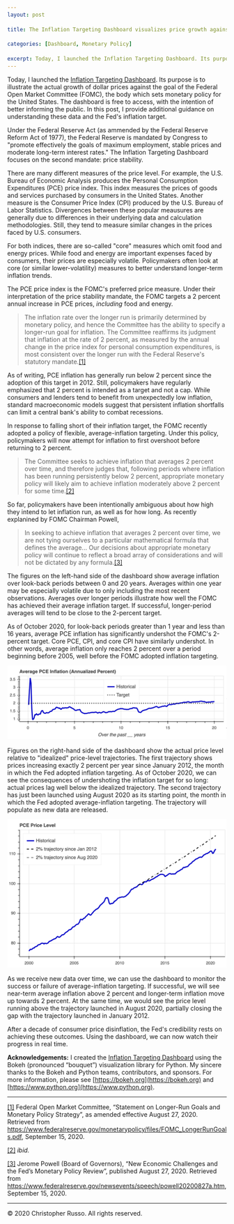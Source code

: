 ```yaml
---
layout: post

title: The Inflation Targeting Dashboard visualizes price growth against the Fed's 2% target.

categories: [Dashboard, Monetary Policy]

excerpt: Today, I launched the Inflation Targeting Dashboard. Its purpose is to illustrate the actual growth of dollar prices against the goal of the Federal Open Market Committee (FOMC), the body which sets monetary policy for the United States. The dashboard is free to access, with the intention of better informing the public. In this post, I provide additional guidance on understanding these data and the Fed's inflation target.
---
```


Today, I launched the [Inflation Targeting Dashboard](https://christopher-russo.github.io/dashboard/inflation-targeting/). Its purpose is to illustrate the actual growth of dollar prices against the goal of the Federal Open Market Committee (FOMC), the body which sets monetary policy for the United States. The dashboard is free to access, with the intention of better informing the public. In this post, I provide additional guidance on understanding these data and the Fed's inflation target.

Under the Federal Reserve Act (as ammended by the Federal Reserve Reform Act of 1977), the Federal Reserve is mandated by Congress to "promote effectively the goals of maximum employment, stable prices and moderate long-term interest rates." The Inflation Targeting Dashboard focuses on the second mandate: price stability.

There are many different measures of the price level. For example, the U.S. Bureau of Economic Analysis produces the Personal Consumption Expenditures (PCE) price index. This index measures the prices of goods and services purchased by consumers in the United States. Another measure is the Consumer Price Index (CPI) produced by the U.S. Bureau of Labor Statistics. Divergences between these popular meausures are generally due to differences in their underlying data and calculation methodologies. Still, they tend to measure similar changes in the prices faced by U.S. consumers.

For both indices, there are so-called "core" measures which omit food and energy prices. While food and energy are important expenses faced by consumers, their prices are especially volatile. Policymakers often look at core (or similar lower-volatility) measures to better understand longer-term inflation trends.

The PCE price index is the FOMC's preferred price measure. Under their interpretation of the price stability mandate, the FOMC targets a 2 percent annual increase in PCE prices, *including* food and energy.

> The inflation rate over the longer run is primarily determined by monetary policy, and hence the Committee has the ability to specify a longer-run goal for inflation. The Committee reaffirms its judgment that inflation at the rate of 2 percent, as measured by the annual change in the price index for personal consumption expenditures, is most consistent over the longer run with the Federal Reserve's statutory mandate.[[1]](#note1)<a name="back1"></a>

As of writing, PCE inflation has generally run below 2 percent since the adoption of this target in 2012. Still, policymakers have regularly emphasized that 2 percent is intended as a target and not a cap. While consumers and lenders tend to benefit from unexpectedly low inflation, standard macroeconomic models suggest that persistent inflation shortfalls can limit a central bank's ability to combat recessions.

In response to falling short of their inflation target, the FOMC recently adopted a policy of flexible, average-inflation targeting. Under this policy, policymakers will now attempt for inflation to first overshoot before returning to 2 percent.

> The Committee seeks to achieve inflation that averages 2 percent over time, and therefore judges that, following periods where inflation has been running persistently below 2 percent, appropriate monetary policy will likely aim to achieve inflation moderately above 2 percent for some time.[[2]](#note2)<a name="back2"></a>

So far, policymakers have been intentionally ambiguous about how high they intend to let inflation run, as well as for how long. As recently explanined by FOMC Chairman Powell,

> In seeking to achieve inflation that averages 2 percent over time, we are not tying ourselves to a particular mathematical formula that defines the average... Our decisions about appropriate monetary policy will continue to reflect a broad array of considerations and will not be dictated by any formula.[[3]](#note3)<a name="back3"></a>

The figures on the left-hand side of the dashboard show average inflation over look-back periods between 0 and 20 years. Averages within one year may be especially volatile due to only including the most recent observations. Averages over longer periods illustrate how well the FOMC has achieved their average inflation target. If successful, longer-period averages will tend to be close to the 2-percent target.

As of October 2020, for look-back periods greater than 1 year and less than 16 years, average PCE inflation has significantly undershot the FOMC's 2-percent target. Core PCE, CPI, and core CPI have similarly undershot. In other words, average inflation only reaches 2 percent over a period beginning before 2005, well before the FOMC adopted inflation targeting.

![](../images/2020-10-11-it-dashboard-1.png)

Figures on the right-hand side of the dashboard show the actual price level relative to "idealized" price-level trajectories. The first trajectory shows prices increasing exactly 2 percent per year since January 2012, the month in which the Fed adopted inflation targeting. As of October 2020, we can see the consequences of undershoting the inflation target for so long: actual prices lag well below the idealized trajectory. The second trajectory has just been launched using August 2020 as its starting point, the month in which the Fed adopted average-inflation targeting. The trajectory will populate as new data are released.

![](../images/2020-10-11-it-dashboard-2.png)

As we receive new data over time, we can use the dashboard to monitor the success or failure of average-inflation targeting. If successful, we will see near-term average inflation above 2 percent and longer-term inflation move up towards 2 percent. At the same time, we would see the price level running above the trajectory launched in August 2020, partially closing the gap with the trajectory launched in January 2012. 

After a decade of consumer price disinflation, the Fed's credibility rests on achieving these outcomes. Using the dashboard, we can now watch their progress in real time.

**Acknowledgements:** I created the [Inflation Targeting Dashboard](https://christopher-russo.github.io/dashboard/inflation-targeting/) using the Bokeh (pronounced “bouquet”) visualization library for Python. My sincere thanks to the Bokeh and Python teams, contributors, and sponsors. For more information, please see [https://bokeh.org](https://bokeh.org) and [https://www.python.org](https://www.python.org).

___

<a name="note1"></a> [[1]](#back1) Federal Open Market Committee, “Statement on Longer-Run Goals and Monetary Policy Strategy”, as amended effective August 27, 2020. Retrieved from <https://www.federalreserve.gov/monetarypolicy/files/FOMC_LongerRunGoals.pdf>, September 15, 2020.

<a name="note2"></a> [[2]](#back2) *ibid.*

<a name="note3"></a> [[3]](#back3) Jerome Powell (Board of Governors), “New Economic Challenges and the Fed’s Monetary Policy Review”, published August 27, 2020. Retrieved from <https://www.federalreserve.gov/newsevents/speech/powell20200827a.htm>, September 15, 2020.

___

&copy; 2020 Christopher Russo. All rights reserved.